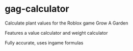 # gag-calculator
Calculate plant values for the Roblox game Grow A Garden

Features a value calculator and weight calculator

Fully accurate, uses ingame formulas
